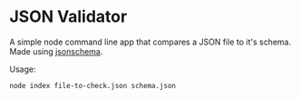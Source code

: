 # JSON Validator

A simple node command line app that compares a JSON file to it's schema. Made using [jsonschema](https://github.com/tdegrunt/jsonschema).

Usage:
~~~~~~~
node index file-to-check.json schema.json
~~~~~~~